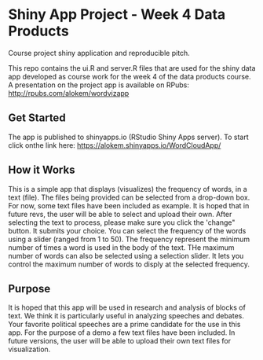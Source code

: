 # Shiny App Project - Week 4 Data Products
Course project shiny application and reproducible pitch.

This repo contains the ui.R and server.R files that are used for the shiny data app developed as course work for the week 4 of the data products course. 
A presentation on the project app is available on RPubs: http://rpubs.com/alokem/wordvizapp

## Get Started
The app is published to shinyapps.io (RStudio Shiny Apps server). To start click onthe link here:
https://alokem.shinyapps.io/WordCloudApp/

## How it Works
This is a simple app that displays (visualizes) the frequency of words, in a text (file). 
The files being provided can be selected from a drop-down box. For now, some text files have been included as example. It is hoped that in future revs, the user will be able to select and upload their own. 
After selecting the text to process, please make sure you click the 'change" button. It submits your choice.
You can select the frequency of the words using a slider (ranged from 1 to 50). The frequency represent the minimum number of times a word is used in the body of the text.
THe maximum number of words can also be selected using a selection slider. It lets you control the maximum number of words to disply at the selected frequency.

## Purpose
It is hoped that this app will be used in research and analysis of blocks of text. We think it is particularly useful in analyzing speeches and debates. Your favorite political speeches are a prime candidate for the use in this app. For the purpose of a demo a few text files have been included. In future versions, the user will be able to upload their own text files for visualization.
